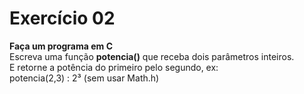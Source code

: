 # Exercício 02  
  
__Faça um programa em C__   
Escreva uma função __potencia()__ que receba dois parâmetros inteiros.  
E retorne a potência do primeiro pelo segundo, ex:  
potencia(2,3) : 2³ (sem usar Math.h)  